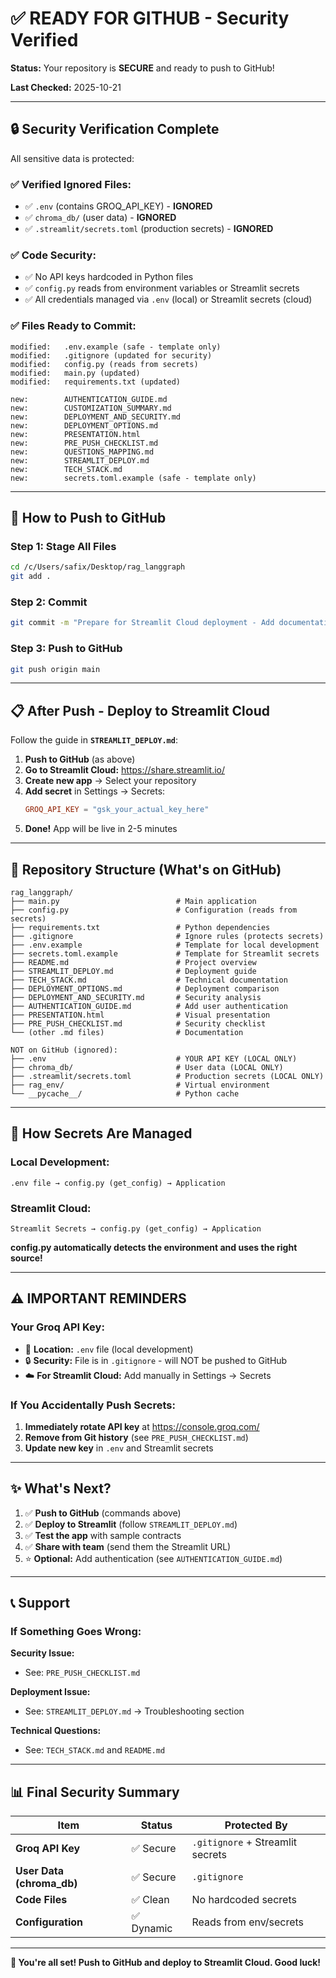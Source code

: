 # ✅ READY FOR GITHUB - Security Verified

**Status:** Your repository is **SECURE** and ready to push to GitHub!

**Last Checked:** 2025-10-21

---

## 🔒 Security Verification Complete

All sensitive data is protected:

### ✅ Verified Ignored Files:
- ✅ `.env` (contains GROQ_API_KEY) - **IGNORED**
- ✅ `chroma_db/` (user data) - **IGNORED**
- ✅ `.streamlit/secrets.toml` (production secrets) - **IGNORED**

### ✅ Code Security:
- ✅ No API keys hardcoded in Python files
- ✅ `config.py` reads from environment variables or Streamlit secrets
- ✅ All credentials managed via `.env` (local) or Streamlit secrets (cloud)

### ✅ Files Ready to Commit:
```
modified:   .env.example (safe - template only)
modified:   .gitignore (updated for security)
modified:   config.py (reads from secrets)
modified:   main.py (updated)
modified:   requirements.txt (updated)

new:        AUTHENTICATION_GUIDE.md
new:        CUSTOMIZATION_SUMMARY.md
new:        DEPLOYMENT_AND_SECURITY.md
new:        DEPLOYMENT_OPTIONS.md
new:        PRESENTATION.html
new:        PRE_PUSH_CHECKLIST.md
new:        QUESTIONS_MAPPING.md
new:        STREAMLIT_DEPLOY.md
new:        TECH_STACK.md
new:        secrets.toml.example (safe - template only)
```

---

## 🚀 How to Push to GitHub

### Step 1: Stage All Files

```bash
cd /c/Users/safix/Desktop/rag_langgraph
git add .
```

### Step 2: Commit

```bash
git commit -m "Prepare for Streamlit Cloud deployment - Add documentation and security"
```

### Step 3: Push to GitHub

```bash
git push origin main
```

---

## 📋 After Push - Deploy to Streamlit Cloud

Follow the guide in **`STREAMLIT_DEPLOY.md`**:

1. **Push to GitHub** (as above)
2. **Go to Streamlit Cloud:** https://share.streamlit.io/
3. **Create new app** → Select your repository
4. **Add secret** in Settings → Secrets:
   ```toml
   GROQ_API_KEY = "gsk_your_actual_key_here"
   ```
5. **Done!** App will be live in 2-5 minutes

---

## 📁 Repository Structure (What's on GitHub)

```
rag_langgraph/
├── main.py                          # Main application
├── config.py                        # Configuration (reads from secrets)
├── requirements.txt                 # Python dependencies
├── .gitignore                       # Ignore rules (protects secrets)
├── .env.example                     # Template for local development
├── secrets.toml.example             # Template for Streamlit secrets
├── README.md                        # Project overview
├── STREAMLIT_DEPLOY.md              # Deployment guide
├── TECH_STACK.md                    # Technical documentation
├── DEPLOYMENT_OPTIONS.md            # Deployment comparison
├── DEPLOYMENT_AND_SECURITY.md       # Security analysis
├── AUTHENTICATION_GUIDE.md          # Add user authentication
├── PRESENTATION.html                # Visual presentation
├── PRE_PUSH_CHECKLIST.md            # Security checklist
└── (other .md files)                # Documentation

NOT on GitHub (ignored):
├── .env                             # YOUR API KEY (LOCAL ONLY)
├── chroma_db/                       # User data (LOCAL ONLY)
├── .streamlit/secrets.toml          # Production secrets (LOCAL ONLY)
├── rag_env/                         # Virtual environment
└── __pycache__/                     # Python cache
```

---

## 🔐 How Secrets Are Managed

### Local Development:
```
.env file → config.py (get_config) → Application
```

### Streamlit Cloud:
```
Streamlit Secrets → config.py (get_config) → Application
```

**config.py automatically detects the environment and uses the right source!**

---

## ⚠️ IMPORTANT REMINDERS

### Your Groq API Key:
- 📍 **Location:** `.env` file (local development)
- 🔒 **Security:** File is in `.gitignore` - will NOT be pushed to GitHub
- ☁️ **For Streamlit Cloud:** Add manually in Settings → Secrets

### If You Accidentally Push Secrets:

1. **Immediately rotate API key** at https://console.groq.com/
2. **Remove from Git history** (see `PRE_PUSH_CHECKLIST.md`)
3. **Update new key** in `.env` and Streamlit secrets

---

## ✨ What's Next?

1. ✅ **Push to GitHub** (commands above)
2. ✅ **Deploy to Streamlit** (follow `STREAMLIT_DEPLOY.md`)
3. ✅ **Test the app** with sample contracts
4. ✅ **Share with team** (send them the Streamlit URL)
5. ⭐ **Optional:** Add authentication (see `AUTHENTICATION_GUIDE.md`)

---

## 📞 Support

### If Something Goes Wrong:

**Security Issue:**
- See: `PRE_PUSH_CHECKLIST.md`

**Deployment Issue:**
- See: `STREAMLIT_DEPLOY.md` → Troubleshooting section

**Technical Questions:**
- See: `TECH_STACK.md` and `README.md`

---

## 📊 Final Security Summary

| Item | Status | Protected By |
|------|--------|-------------|
| **Groq API Key** | ✅ Secure | `.gitignore` + Streamlit secrets |
| **User Data (chroma_db)** | ✅ Secure | `.gitignore` |
| **Code Files** | ✅ Clean | No hardcoded secrets |
| **Configuration** | ✅ Dynamic | Reads from env/secrets |

---

**🎉 You're all set! Push to GitHub and deploy to Streamlit Cloud. Good luck!**
